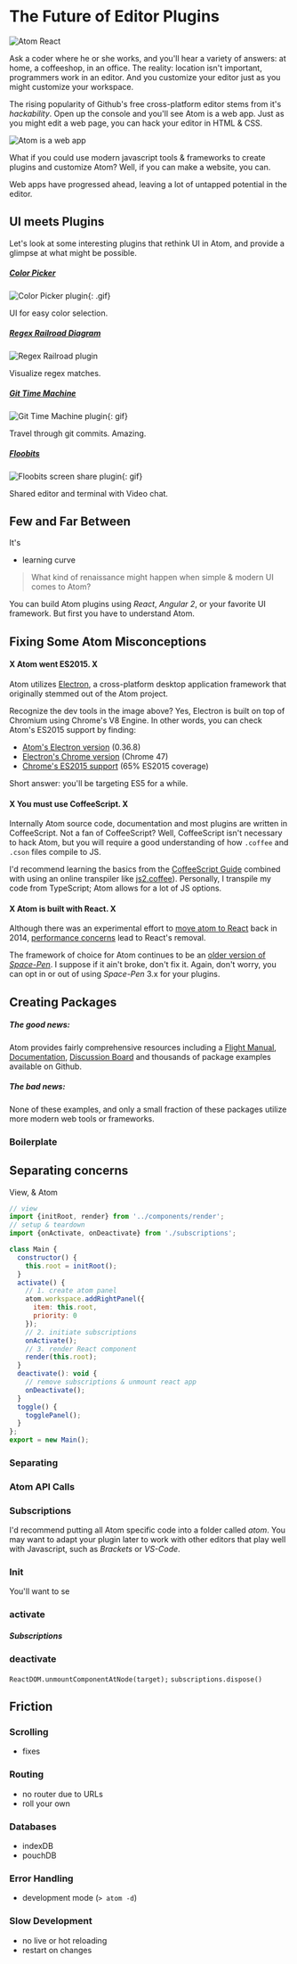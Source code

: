 # The Future of Editor Plugins

![Atom React](/img/blog/atom-react.png)

Ask a coder where he or she works, and you'll hear a variety of answers: at home, a coffeeshop, in an office. The reality: location isn't important, programmers work in an editor. And you customize your editor just as you might customize your workspace.

The rising popularity of Github's free cross-platform editor stems from it's *hackability*. Open up the console and you'll see Atom is a web app. Just as you might edit a web page, you can hack your editor in HTML & CSS.

![Atom is a web app](/img/blog/atom-is-a-web-app.png)

What if you could use modern javascript tools & frameworks to create plugins and customize Atom? Well, if you can make a website, you can.

Web apps have progressed ahead, leaving a lot of untapped potential in the editor.

## UI meets Plugins

Let's look at some interesting plugins that rethink UI in Atom, and provide a glimpse at what might be possible.

##### [Color Picker](https://atom.io/packages/color-picker)

![Color Picker plugin](/img/blog/gif/color-picker.png){: .gif}

UI for easy color selection.

##### [Regex Railroad Diagram](https://atom.io/packages/regex-railroad-diagram)

![Regex Railroad plugin](/img/blog/gif/regex-railroad.png)

Visualize regex matches.

##### [Git Time Machine](https://atom.io/packages/git-time-machine)

![Git Time Machine plugin](/img/blog/gif/git-time-machine.png){: gif}

Travel through git commits. Amazing.

##### [Floobits](https://atom.io/packages/floobits)

![Floobits screen share plugin](/img/blog/gif/floo-bits.png){: gif}

Shared editor and terminal with Video chat.

## Few and Far Between

It's 

- learning curve


> What kind of renaissance might happen when simple & modern UI comes to Atom?

You can build Atom plugins using *React*, *Angular 2*, or your favorite UI framework. But first you have to understand Atom.


## Fixing Some Atom Misconceptions

#### X Atom went ES2015. X

Atom utilizes [Electron](https://github.com/atom/electron), a cross-platform desktop application framework that originally stemmed out of the Atom project.

Recognize the dev tools in the image above? Yes, Electron is built on top of Chromium using Chrome's V8 Engine. In other words, you can check Atom's ES2015 support by finding:

* [Atom's Electron version](https://github.com/atom/atom/blob/master/package.json) (0.36.8)
* [Electron's Chrome version](https://github.com/atom/electron/releases/tag/v0.36.0) (Chrome 47)
* [Chrome's ES2015 support](https://kangax.github.io/compat-table/es6/#chrome47) (65% ES2015 coverage)

Short answer: you'll be targeting ES5 for a while.

#### X You must use CoffeeScript. X
Internally Atom source code, documentation and most plugins are written in CoffeeScript. Not a fan of CoffeeScript? Well, CoffeeScript isn't necessary to hack Atom, but you will require a good understanding of how `.coffee` and `.cson` files compile to JS.

I'd recommend learning the basics from the [CoffeeScript Guide](http://coffeescript.org/) combined with using an online transpiler like [js2.coffee](http://js2.coffee/)). Personally, I transpile my code from TypeScript; Atom allows for a lot of JS options.

#### X Atom is built with React. X
Although there was an experimental effort to [move atom to React](http://blog.atom.io/2014/07/02/moving-atom-to-react.html) back in 2014, [performance concerns](https://github.com/atom/atom/pull/5624) lead to React's removal.

The framework of choice for Atom continues to be an [older version of *Space-Pen*](https://github.com/atom-archive/space-pen/tree/3.x). I suppose if it ain't broke, don't fix it. Again, don't worry, you can opt in or out of using *Space-Pen* 3.x for your plugins.


## Creating Packages


##### The good news:
Atom provides fairly comprehensive resources including a [Flight Manual](https://atom.io/docs/v1.5.4/), [Documentation](https://atom.io/docs/api/v1.5.4/AtomEnvironment), [Discussion Board](https://discuss.atom.io/) and thousands of package examples available on Github.

##### The bad news:
None of these examples, and only a small fraction of these packages utilize more modern web tools or frameworks.

### Boilerplate



## Separating concerns

View, & Atom

```js
// view
import {initRoot, render} from '../components/render';
// setup & teardown
import {onActivate, onDeactivate} from './subscriptions';

class Main {
  constructor() {
    this.root = initRoot();
  }
  activate() {
    // 1. create atom panel
    atom.workspace.addRightPanel({
      item: this.root,
      priority: 0
    });
    // 2. initiate subscriptions
    onActivate();
    // 3. render React component
    render(this.root);
  }
  deactivate(): void {
    // remove subscriptions & unmount react app
    onDeactivate();
  }
  toggle() {
    togglePanel();
  }
};
export = new Main();
```


### Separating

### Atom API Calls

### Subscriptions

I'd recommend putting all Atom specific code into a folder called *atom*. You may want to adapt your plugin later to work with other editors that play well with Javascript, such as *Brackets* or *VS-Code*.

### Init

You'll want to se

### activate

##### Subscriptions

### deactivate

`ReactDOM.unmountComponentAtNode(target);`
`subscriptions.dispose()`

## Friction

### Scrolling

- fixes

### Routing

- no router due to URLs
- roll your own

### Databases

- indexDB
- pouchDB

### Error Handling

- development mode (`> atom -d`)

### Slow Development

- no live or hot reloading
- restart on changes
